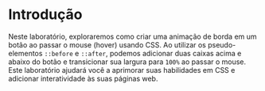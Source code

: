# Introdução

Neste laboratório, exploraremos como criar uma animação de borda em um botão ao passar o mouse (hover) usando CSS. Ao utilizar os pseudo-elementos `::before` e `::after`, podemos adicionar duas caixas acima e abaixo do botão e transicionar sua largura para `100%` ao passar o mouse. Este laboratório ajudará você a aprimorar suas habilidades em CSS e adicionar interatividade às suas páginas web.
